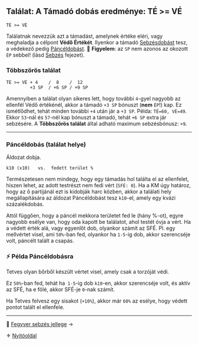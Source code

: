 ## Találat: A Támadó dobás eredménye: **TÉ >= VÉ** 

```
TÉ >= VÉ
```

Találatnak nevezzük azt a támadást, amelynek értéke eléri, vagy meghaladja a célpont **Védő Értékét**. Ilyenkor a támadó [Sebzésdobást](064_02_06_sebzes.md) tesz, a védekező pedig [Páncéldobást](#p%C3%A1nc%C3%A9ldob%C3%A1s-tal%C3%A1lat-helye). 🔆 **Figyelem**: az `SP` nem azonos az okozott `ÉP` sebbel! (lásd [Sebzés](064_02_06_sebzes.md) fejezet).

### Többszörös találat

```
TÉ >= VÉ + 4    /  8    /  12 
         +3 SP  / +6 SP / +9 SP
```

Amennyiben a találat olyan sikeres lett, hogy további `4`-gyel nagyobb az ellenfél Védő értékénél, akkor a támadó `+3 SP` bónuszt (**nem** `ÉP`!) kap. Ez ismétlődhet, tehát minden további `+4` után jár a `+3 SP`. Példa: `TÉ=60, VÉ=49`. Ekkor `53`-nál és `57`-nél kap bónuszt a támadó, tehát `+6 SP` extra jár sebzésére. A **Többszörös találat** által adható maximum sebzésbónusz: `+9`.

---
### Páncéldobás (találat helye)

Áldozat dobja.

```
k10 (x10)   vs.  fedett terület %
```

Természetesen nem mindegy, hogy egy támadás hol találta el az ellenfelet, hiszen lehet, az adott testrészt nem fedi vért (`SFÉ: 0`). Ha a KM úgy határoz, hogy az ő partijánál ezt is kidobják harc közben, akkor a találati hely megállapítására az áldozat Páncéldobást tesz `k10`-el, amely egy kvázi százalékdobás.

Attól függően, hogy a páncél mekkora területet fed le (hány %-ot), egyre nagyobb esélye van, hogy oda kapott be találatot, ahol testét óvja a vért. Ha a védett érték alá, vagy egyenlőt dob, olyankor számít az SFÉ. Pl. egy mellvértet visel, ami `50%`-ban fed, olyankor ha `1-5`-ig dob, akkor szerencséje volt, páncélt talált a csapás.

### ⚡ Példa Páncéldobásra

Tetves olyan bőrből készült vértet visel, amely csak a torzóját védi.

Ez `50%`-ban fed, tehát ha` 1-5`-ig dob `k10`-en, akkor szerencséje volt, és aktív az SFÉ, ha e fölé, akkor SFÉ-je `0`-nak számít.

Ha Tetves felvesz egy sisakot (`+10%`), akkor már `60%` az esélye, hogy védett pontot talált el ellenfele.

---

🔗 [Fegyver sebzés jellege](064_02_05_fegyver_sebzes_jellege.md) →

⚜️ [Nyitóoldal](start.md#6-harcrendszer-%EF%B8%8F)
